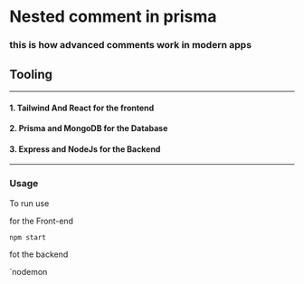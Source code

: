 # Nested comment in prisma 

### this is how advanced comments work in modern apps 

## Tooling 
------------------------------------------------- 
#### 1. Tailwind And React for the frontend 
#### 2. Prisma and MongoDB for the Database 
#### 3. Express and NodeJs for the Backend 

_______________________________________________________

### Usage 

To run use 

for the Front-end

`npm start `

fot the backend

`nodemon 
